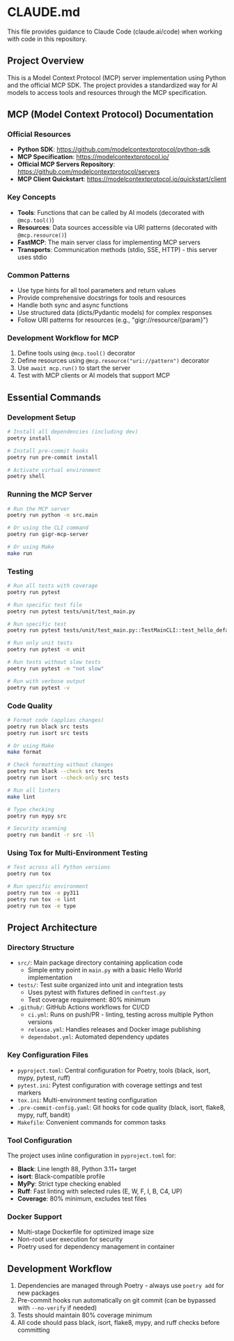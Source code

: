 # CLAUDE.md

This file provides guidance to Claude Code (claude.ai/code) when working with code in this repository.

## Project Overview

This is a Model Context Protocol (MCP) server implementation using Python and the official MCP SDK. The project provides a standardized way for AI models to access tools and resources through the MCP specification.

## MCP (Model Context Protocol) Documentation

### Official Resources

- **Python SDK**: <https://github.com/modelcontextprotocol/python-sdk>
- **MCP Specification**: <https://modelcontextprotocol.io/>
- **Official MCP Servers Repository**: <https://github.com/modelcontextprotocol/servers>
- **MCP Client Quickstart**: <https://modelcontextprotocol.io/quickstart/client>

### Key Concepts

- **Tools**: Functions that can be called by AI models (decorated with `@mcp.tool()`)
- **Resources**: Data sources accessible via URI patterns (decorated with `@mcp.resource()`)
- **FastMCP**: The main server class for implementing MCP servers
- **Transports**: Communication methods (stdio, SSE, HTTP) - this server uses stdio

### Common Patterns

- Use type hints for all tool parameters and return values
- Provide comprehensive docstrings for tools and resources
- Handle both sync and async functions
- Use structured data (dicts/Pydantic models) for complex responses
- Follow URI patterns for resources (e.g., "gigr://resource/{param}")

### Development Workflow for MCP

1. Define tools using `@mcp.tool()` decorator
2. Define resources using `@mcp.resource("uri://pattern")` decorator
3. Use `await mcp.run()` to start the server
4. Test with MCP clients or AI models that support MCP

## Essential Commands

### Development Setup

```bash
# Install all dependencies (including dev)
poetry install

# Install pre-commit hooks
poetry run pre-commit install

# Activate virtual environment
poetry shell
```

### Running the MCP Server

```bash
# Run the MCP server
poetry run python -m src.main

# Or using the CLI command
poetry run gigr-mcp-server

# Or using Make
make run
```

### Testing

```bash
# Run all tests with coverage
poetry run pytest

# Run specific test file
poetry run pytest tests/unit/test_main.py

# Run specific test
poetry run pytest tests/unit/test_main.py::TestMainCLI::test_hello_default

# Run only unit tests
poetry run pytest -m unit

# Run tests without slow tests
poetry run pytest -m "not slow"

# Run with verbose output
poetry run pytest -v
```

### Code Quality

```bash
# Format code (applies changes)
poetry run black src tests
poetry run isort src tests

# Or using Make
make format

# Check formatting without changes
poetry run black --check src tests
poetry run isort --check-only src tests

# Run all linters
make lint

# Type checking
poetry run mypy src

# Security scanning
poetry run bandit -r src -ll
```

### Using Tox for Multi-Environment Testing

```bash
# Test across all Python versions
poetry run tox

# Run specific environment
poetry run tox -e py311
poetry run tox -e lint
poetry run tox -e type
```

## Project Architecture

### Directory Structure

- `src/`: Main package directory containing application code
  - Simple entry point in `main.py` with a basic Hello World implementation
- `tests/`: Test suite organized into unit and integration tests
  - Uses pytest with fixtures defined in `conftest.py`
  - Test coverage requirement: 80% minimum
- `.github/`: GitHub Actions workflows for CI/CD
  - `ci.yml`: Runs on push/PR - linting, testing across multiple Python versions
  - `release.yml`: Handles releases and Docker image publishing
  - `dependabot.yml`: Automated dependency updates

### Key Configuration Files

- `pyproject.toml`: Central configuration for Poetry, tools (black, isort, mypy, pytest, ruff)
- `pytest.ini`: Pytest configuration with coverage settings and test markers
- `tox.ini`: Multi-environment testing configuration
- `.pre-commit-config.yaml`: Git hooks for code quality (black, isort, flake8, mypy, ruff, bandit)
- `Makefile`: Convenient commands for common tasks

### Tool Configuration

The project uses inline configuration in `pyproject.toml` for:

- **Black**: Line length 88, Python 3.11+ target
- **isort**: Black-compatible profile
- **MyPy**: Strict type checking enabled
- **Ruff**: Fast linting with selected rules (E, W, F, I, B, C4, UP)
- **Coverage**: 80% minimum, excludes test files

### Docker Support

- Multi-stage Dockerfile for optimized image size
- Non-root user execution for security
- Poetry used for dependency management in container

## Development Workflow

1. Dependencies are managed through Poetry - always use `poetry add` for new packages
2. Pre-commit hooks run automatically on git commit (can be bypassed with `--no-verify` if needed)
3. Tests should maintain 80% coverage minimum
4. All code should pass black, isort, flake8, mypy, and ruff checks before committing
